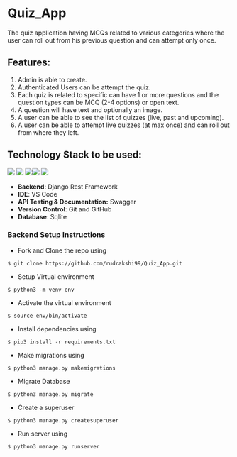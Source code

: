 # Quiz_App

The quiz application having MCQs related to various categories where the user can roll out from his previous question and can attempt only once.

## Features: 
1) Admin is able to create.
2) Authenticated Users can be attempt the quiz.
3) Each quiz is related to specific can have 1 or more questions and the question types can be MCQ (2-4 options) or open text.
4) A question will have text and optionally an image.
5) A user can be able to see the list of quizzes (live, past and upcoming).
6) A user can be able to attempt live quizzes (at max once) and can roll out from where they left.

## Technology Stack to be used:

<img src="https://img.shields.io/badge/python%20-%2314354C.svg?&style=for-the-badge&logo=python&logoColor=white"/> <img src="https://img.shields.io/badge/django%20-%23092E20.svg?&style=for-the-badge&logo=django&logoColor=white"/>  <img src="https://img.shields.io/badge/markdown-%23000000.svg?&style=for-the-badge&logo=markdown&logoColor=white"/><img src="https://img.shields.io/badge/github%20-%23121011.svg?&style=for-the-badge&logo=github&logoColor=white"/> <img src="https://img.shields.io/badge/sqlite-0B96B2?style=for-the-badge&logo=sqlite&logoColor=white"/> 

- **Backend**: Django Rest Framework
- **IDE**: VS Code
- **API Testing & Documentation:** Swagger
- **Version Control**: Git and GitHub
- **Database**: Sqlite

### Backend Setup Instructions

- Fork and Clone the repo using
```
$ git clone https://github.com/rudrakshi99/Quiz_App.git
```
- Setup Virtual environment
```
$ python3 -m venv env
```
- Activate the virtual environment
```
$ source env/bin/activate
```
- Install dependencies using
```
$ pip3 install -r requirements.txt
```
- Make migrations using
```
$ python3 manage.py makemigrations
```
- Migrate Database
```
$ python3 manage.py migrate
```
- Create a superuser
```
$ python3 manage.py createsuperuser
```
- Run server using
```
$ python3 manage.py runserver
``` 
